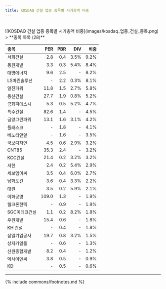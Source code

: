 ```yaml
---
title: KOSDAQ 건설 업종 종목별 시가총액 비중
---
```

<br>
![KOSDAQ 건설 업종 종목별 시가총액 비중](images/kosdaq_업종_건설_종목.png)
<br>
> **종목 목록 (28)**<a id="list"></a>

| **종목** | **PER** | **PBR** | **DIV** | **비중** |
| :------- | ------: | ------: | ------: | -------: |
| 서희건설 | 2.8 | 0.4 | 3.5% | 9.2% |
| 동원개발 | 3.3 | 0.3 | 5.4% | 8.4% |
| 대명에너지 | 9.6 | 2.5 | - | 8.2% |
| LS마린솔루션 | - | 2.2 | 0.3% | 8.1% |
| 일진파워 | 11.8 | 1.5 | 2.7% | 5.8% |
| 동신건설 | 27.7 | 1.9 | 0.8% | 5.2% |
| 금화피에스시 | 5.3 | 0.5 | 5.2% | 4.7% |
| 특수건설 | 82.6 | 1.4 | - | 4.5% |
| 금양그린파워 | 13.1 | 1.6 | 3.1% | 4.2% |
| 플래스크 | - | 1.8 | - | 4.1% |
| 베노티앤알 | - | 1.6 | - | 3.5% |
| 국보디자인 | 4.5 | 0.6 | 2.9% | 3.2% |
| CNT85 | 35.3 | 2.4 | - | 3.2% |
| KCC건설 | 21.4 | 0.2 | 3.2% | 3.2% |
| 서한 | 2.4 | 0.2 | 5.4% | 2.9% |
| 세보엠이씨 | 3.5 | 0.4 | 6.0% | 2.7% |
| 남화토건 | 3.6 | 0.4 | 3.3% | 2.2% |
| 대원 | 3.5 | 0.2 | 5.9% | 2.1% |
| 이화공영 | 109.0 | 1.3 | - | 1.9% |
| 웰크론한텍 | - | 0.9 | - | 1.9% |
| SGC이테크건설 | 1.1 | 0.2 | 8.2% | 1.8% |
| 우원개발 | 15.4 | 0.6 | - | 1.8% |
| KH 건설 | - | 0.4 | - | 1.8% |
| 삼일기업공사 | 19.7 | 0.8 | 3.2% | 1.5% |
| 상지카일룸 | - | 0.6 | - | 1.3% |
| 신원종합개발 | 8.2 | 0.4 | - | 1.2% |
| 엑사이엔씨 | 3.8 | 0.5 | - | 0.9% |
| KD | - | 0.5 | - | 0.6% |

---
{% include commons/footnotes.md %}